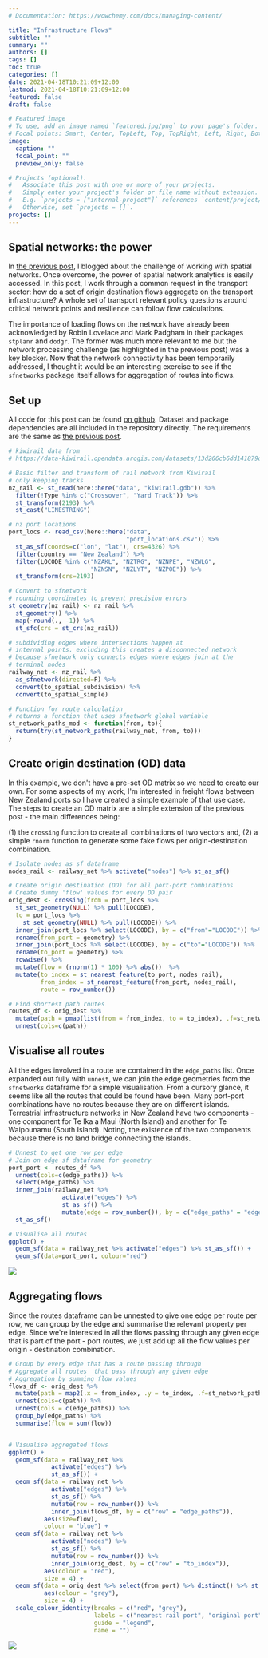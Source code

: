 ```yaml
---
# Documentation: https://wowchemy.com/docs/managing-content/

title: "Infrastructure Flows"
subtitle: ""
summary: ""
authors: []
tags: []
toc: true
categories: []
date: 2021-04-18T10:21:09+12:00
lastmod: 2021-04-18T10:21:09+12:00
featured: false
draft: false

# Featured image
# To use, add an image named `featured.jpg/png` to your page's folder.
# Focal points: Smart, Center, TopLeft, Top, TopRight, Left, Right, BottomLeft, Bottom, BottomRight.
image:
  caption: ""
  focal_point: ""
  preview_only: false

# Projects (optional).
#   Associate this post with one or more of your projects.
#   Simply enter your project's folder or file name without extension.
#   E.g. `projects = ["internal-project"]` references `content/project/deep-learning/index.md`.
#   Otherwise, set `projects = []`.
projects: []
---
```



## Spatial networks: the power 
In [the previous post](https://shriv-portfolio.netlify.app/post/network-issues/), I blogged about the challenge of working with spatial networks. Once overcome, the power of spatial network analytics is easily accessed. In this post, I work through a common request in the transport sector: how do a set of origin destination flows aggregate on the transport infrastructure? A whole set of transport relevant policy questions around critical network points and resilience can follow flow calculations. 

The importance of loading flows on the network have already been acknowledged by Robin Lovelace and Mark Padgham in their packages `stplanr` and `dodgr`. The former was much more relevant to me but the network processing challenge (as highlighted in the previous post) was a key blocker. Now that the network connectivity has been temporarily addressed, I thought it would be an interesting exercise to see if the `sfnetworks` package itself allows for aggregation of routes into flows. 


## Set up
All code for this post can be found [on github](https://github.com/shriv/r-geospatial). Dataset and package dependencies are all included in the repository directly. The requirements are the same as [the previous post](https://shriv-portfolio.netlify.app/post/network-issues/). 



```r
# kiwirail data from 
# https://data-kiwirail.opendata.arcgis.com/datasets/13d266cb6dd141879daa76d993e2b0cc_0/data?geometry=103.420%2C-51.783%2C-116.834%2C-28.693

# Basic filter and transform of rail network from Kiwirail
# only keeping tracks
nz_rail <- st_read(here::here("data", "kiwirail.gdb")) %>%
  filter(!Type %in% c("Crossover", "Yard Track")) %>%
  st_transform(2193) %>% 
  st_cast("LINESTRING")

# nz port locations
port_locs <- read_csv(here::here("data",
                                 "port_locations.csv")) %>%
  st_as_sf(coords=c("lon", "lat"), crs=4326) %>%
  filter(country == "New Zealand") %>%
  filter(LOCODE %in% c("NZAKL", "NZTRG", "NZNPE", "NZWLG",
                       "NZNSN", "NZLYT", "NZPOE")) %>%
  st_transform(crs=2193)

# Convert to sfnetwork
# rounding coordinates to prevent precision errors
st_geometry(nz_rail) <- nz_rail %>% 
  st_geometry() %>% 
  map(~round(., -1)) %>% 
  st_sfc(crs = st_crs(nz_rail))

# subdividing edges where intersections happen at 
# internal points. excluding this creates a disconnected network
# because sfnetwork only connects edges where edges join at the 
# terminal nodes
railway_net <- nz_rail %>%
  as_sfnetwork(directed=F) %>% 
  convert(to_spatial_subdivision) %>% 
  convert(to_spatial_simple)

# Function for route calculation 
# returns a function that uses sfnetwork global variable
st_network_paths_mod <- function(from, to){
  return(try(st_network_paths(railway_net, from, to)))
}
```


## Create origin destination (OD) data
In this example, we don't have a pre-set OD matrix so we need to create our own. For some aspects of my work, I'm interested in freight flows between New Zealand ports so I have created a simple example of that use case. The steps to create an OD matrix are a simple extension of the previous post - the main differences being: 

(1) the `crossing` function to create all combinations of two vectors and, 
(2) a simple `rnorm` function to generate some fake flows per origin-destination combination. 


```r
# Isolate nodes as sf dataframe
nodes_rail <- railway_net %>% activate("nodes") %>% st_as_sf()

# Create origin destination (OD) for all port-port combinations
# Create dummy 'flow' values for every OD pair
orig_dest <- crossing(from = port_locs %>%
  st_set_geometry(NULL) %>% pull(LOCODE),
  to = port_locs %>%
    st_set_geometry(NULL) %>% pull(LOCODE)) %>%
  inner_join(port_locs %>% select(LOCODE), by = c("from"="LOCODE")) %>%
  rename(from_port = geometry) %>%
  inner_join(port_locs %>% select(LOCODE), by = c("to"="LOCODE")) %>%
  rename(to_port = geometry) %>%
  rowwise() %>%
  mutate(flow = (rnorm(1) * 100) %>% abs())  %>%
  mutate(to_index = st_nearest_feature(to_port, nodes_rail), 
         from_index = st_nearest_feature(from_port, nodes_rail),
         route = row_number())

# Find shortest path routes
routes_df <- orig_dest %>%
  mutate(path = pmap(list(from = from_index, to = to_index), .f=st_network_paths_mod)) %>% 
  unnest(cols=c(path))
```


## Visualise all routes
All the edges involved in a route are containerd in the `edge_paths` list. Once expanded out fully with `unnest`, we can join the edge geometries from the `sfnetworks` dataframe for a simple visualisation. From a cursory glance, it seems like all the routes that could be found have been. Many port-port combinations have no routes because they are on different islands. Terrestrial infrastructure networks in New Zealand have two components - one component for Te Ika a Maui (North Island) and another for Te Waipounamu (South Island). Noting, the existence of the two components because there is no land bridge connecting the islands. 


```r
# Unnest to get one row per edge
# Join on edge sf dataframe for geometry
port_port <- routes_df %>% 
  unnest(cols=c(edge_paths)) %>% 
  select(edge_paths) %>% 
  inner_join(railway_net %>% 
               activate("edges") %>% 
               st_as_sf() %>% 
               mutate(edge = row_number()), by = c("edge_paths" = "edge"))  %>% 
  st_as_sf()

# Visualise all routes
ggplot() + 
  geom_sf(data = railway_net %>% activate("edges") %>% st_as_sf()) + 
  geom_sf(data=port_port, colour="red") 
```

![](unnamed-chunk-3-1.png)<!-- -->


## Aggregating flows
Since the routes dataframe can be unnested to give one edge per route per row, we can group by the edge and summarise the relevant property per edge. Since we're interested in all the flows passing through any given edge that is part of the port - port routes, we just add up all the flow values per origin - destination combination.


```r
# Group by every edge that has a route passing through
# Aggregate all routes  that pass through any given edge
# Aggregation by summing flow values
flows_df <- orig_dest %>%
  mutate(path = map2(.x = from_index, .y = to_index, .f=st_network_paths_mod)) %>% 
  unnest(cols=c(path)) %>% 
  unnest(cols = c(edge_paths)) %>% 
  group_by(edge_paths) %>% 
  summarise(flow = sum(flow))


# Visualise aggregated flows
ggplot() + 
  geom_sf(data = railway_net %>%
            activate("edges") %>% 
            st_as_sf()) + 
  geom_sf(data = railway_net %>% 
            activate("edges") %>%
            st_as_sf() %>% 
            mutate(row = row_number()) %>% 
            inner_join(flows_df, by = c("row" = "edge_paths")),
          aes(size=flow), 
          colour = "blue") + 
  geom_sf(data = railway_net %>% 
            activate("nodes") %>%
            st_as_sf() %>% 
            mutate(row = row_number()) %>% 
            inner_join(orig_dest, by = c("row" = "to_index")), 
          aes(colour = "red"),
          size = 4) + 
  geom_sf(data = orig_dest %>% select(from_port) %>% distinct() %>% st_as_sf(), 
          aes(colour = "grey"),
          size = 4) + 
  scale_colour_identity(breaks = c("red", "grey"),
                        labels = c("nearest rail port", "original port"),
                        guide = "legend", 
                        name = "")
```

![](unnamed-chunk-4-1.png)<!-- -->

